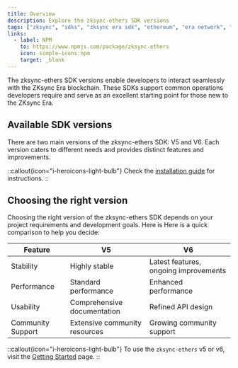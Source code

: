 ```yaml
---
title: Overview
description: Explore the zksync-ethers SDK versions
tags: ["zksync", "sdks", "zksync era sdk", "ethereum", "era network", "javascript versions"]
links:
  - label: NPM
    to: https://www.npmjs.com/package/zksync-ethers
    icon: simple-icons:npm
    target: _blank
---
```


The zksync-ethers SDK versions enable developers to interact seamlessly with the ZKsync Era blockchain. These SDKs
support common operations developers require and serve as an excellent starting point for those new to the ZKsync Era.

## Available SDK versions

There are two main versions of the zksync-ethers SDK: V5 and V6. Each version caters to different needs and provides
distinct features and improvements.

::callout{icon="i-heroicons-light-bulb"}
Check the [installation guide](/zksync-network/sdk/js/ethers/installation) for instructions.
::

## Choosing the right version

Choosing the right version of the zksync-ethers SDK depends on your project requirements and development goals. Here is
 Here is a quick comparison to help you decide:

| Feature         | V5                                   | V6                                    |
|-----------------|--------------------------------------|---------------------------------------|
| Stability       | Highly stable                        | Latest features, ongoing improvements |
| Performance     | Standard performance                 | Enhanced performance                  |
| Usability       | Comprehensive documentation          | Refined API design                    |
| Community Support| Extensive community resources       | Growing community support             |

::callout{icon="i-heroicons-light-bulb"}
To use the `zksync-ethers` v5 or v6, visit the [Getting Started](/zksync-network/sdk/js/ethers/guides) page.
::
